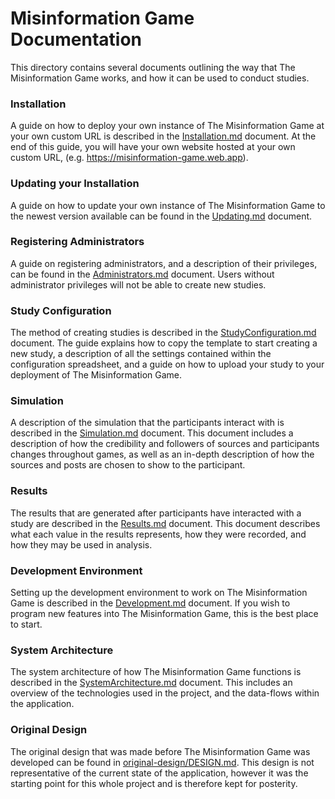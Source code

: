 # Misinformation Game Documentation
This directory contains several documents outlining the
way that The Misinformation Game works, and how it can
be used to conduct studies.

### Installation
A guide on how to deploy your own instance of The
Misinformation Game at your own custom URL is
described in the [Installation.md](Installation.md)
document. At the end of this guide, you will have
your own website hosted at your own custom URL,
(e.g. https://misinformation-game.web.app).

### Updating your Installation
A guide on how to update your own instance of The
Misinformation Game to the newest version available
can be found in the [Updating.md](Updating.md)
document.

### Registering Administrators
A guide on registering administrators, and a description
of their privileges, can be found in the
[Administrators.md](Administrators.md) document. Users
without administrator privileges will not be able to
create new studies.

### Study Configuration
The method of creating studies is described in the
[StudyConfiguration.md](StudyConfiguration.md) document.
The guide explains how to copy the template to start
creating a new study, a description of all the settings
contained within the configuration spreadsheet, and
a guide on how to upload your study to your deployment
of The Misinformation Game.

### Simulation
A description of the simulation that the participants
interact with is described in the
[Simulation.md](Simulation.md) document. This document
includes a description of how the credibility and
followers of sources and participants changes throughout
games, as well as an in-depth description of how the
sources and posts are chosen to show to the participant.

### Results
The results that are generated after participants have
interacted with a study are described in the
[Results.md](Results.md) document. This document
describes what each value in the results represents,
how they were recorded, and how they may be
used in analysis.

### Development Environment
Setting up the development environment to work on The
Misinformation Game is described in the
[Development.md](Development.md) document. If you wish
to program new features into The Misinformation Game,
this is the best place to start.

### System Architecture
The system architecture of how The Misinformation Game
functions is described in the
[SystemArchitecture.md](SystemArchitecture.md) document.
This includes an overview of the technologies used in
the project, and the data-flows within the application.

### Original Design
The original design that was made before The Misinformation
Game was developed can be found in
[original-design/DESIGN.md](original-design/DESIGN.md).
This design is not representative of the current state of
the application, however it was the starting point for
this whole project and is therefore kept for posterity.
